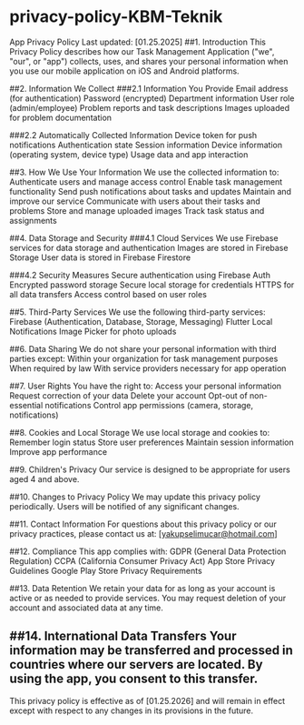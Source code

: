 # privacy-policy-KBM-Teknik

App Privacy Policy
Last updated: [01.25.2025]
##1. Introduction
This Privacy Policy describes how our Task Management Application ("we", "our", or "app") collects, uses, and shares your personal information when you use our mobile application on iOS and Android platforms.

##2. Information We Collect
###2.1 Information You Provide
Email address (for authentication)
Password (encrypted)
Department information
User role (admin/employee)
Problem reports and task descriptions
Images uploaded for problem documentation

###2.2 Automatically Collected Information
Device token for push notifications
Authentication state
Session information
Device information (operating system, device type)
Usage data and app interaction

##3. How We Use Your Information
We use the collected information to:
Authenticate users and manage access control
Enable task management functionality
Send push notifications about tasks and updates
Maintain and improve our service
Communicate with users about their tasks and problems
Store and manage uploaded images
Track task status and assignments

##4. Data Storage and Security
###4.1 Cloud Services
We use Firebase services for data storage and authentication
Images are stored in Firebase Storage
User data is stored in Firebase Firestore

###4.2 Security Measures
Secure authentication using Firebase Auth
Encrypted password storage
Secure local storage for credentials
HTTPS for all data transfers
Access control based on user roles

##5. Third-Party Services
We use the following third-party services:
Firebase (Authentication, Database, Storage, Messaging)
Flutter Local Notifications
Image Picker for photo uploads

##6. Data Sharing
We do not share your personal information with third parties except:
Within your organization for task management purposes
When required by law
With service providers necessary for app operation

##7. User Rights
You have the right to:
Access your personal information
Request correction of your data
Delete your account
Opt-out of non-essential notifications
Control app permissions (camera, storage, notifications)

##8. Cookies and Local Storage
We use local storage and cookies to:
Remember login status
Store user preferences
Maintain session information
Improve app performance

##9. Children's Privacy
Our service is designed to be appropriate for users aged 4 and above. 

##10. Changes to Privacy Policy
We may update this privacy policy periodically. Users will be notified of any significant changes.

##11. Contact Information
For questions about this privacy policy or our privacy practices, please contact us at:
[yakupselimucar@hotmail.com]

##12. Compliance
This app complies with:
GDPR (General Data Protection Regulation)
CCPA (California Consumer Privacy Act)
App Store Privacy Guidelines
Google Play Store Privacy Requirements

##13. Data Retention
We retain your data for as long as your account is active or as needed to provide services. You may request deletion of your account and associated data at any time.

##14. International Data Transfers
Your information may be transferred and processed in countries where our servers are located. By using the app, you consent to this transfer.
---
This privacy policy is effective as of [01.25.2026] and will remain in effect except with respect to any changes in its provisions in the future.
